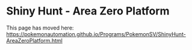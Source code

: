 # Shiny Hunt - Area Zero Platform

This page has moved here: https://pokemonautomation.github.io/Programs/PokemonSV/ShinyHunt-AreaZeroPlatform.html

